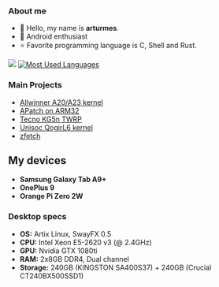 ### About me
- 👋 Hello, my name is **arturmes**.
- 📶️ Android enthusiast
- ⭐ Favorite programming language is C, Shell and Rust.

[![](http://github-profile-summary-cards.vercel.app/api/cards/profile-details?username=Arturmes&theme=transparent)](https://github.com/Arturmes)
[![Most Used Languages](https://github-readme-stats.vercel.app/api/top-langs?username=Arturmes&theme=transparent&show_icons=true&locale=en&layout=compact)](https://github.com/Arturmes)

### Main Projects
- [Allwinner A20/A23 kernel](https://github.com/Arturmes/linux-sunxi)
- [APatch on ARM32](https://github.com/Arturmes/APatch32)
- [Tecno KG5n TWRP](https://github.com/RadGoodNow/android_device_tecno_KG5n)
- [Unisoc QogirL6 kernel](https://github.com/Arturmes/android_kernel_unisoc_qogirl6)
- [zfetch](https://github.com/Arturmes/zfetch)

## My devices
- **Samsung Galaxy Tab A9+**
- **OnePlus 9**
- **Orange Pi Zero 2W**

### Desktop specs
- **OS:** Artix Linux, SwayFX 0.5
- **CPU:** Intel Xeon E5-2620 v3 (@ 2.4GHz)
- **GPU:** Nvidia GTX 1080ti
- **RAM:** 2x8GB DDR4, Dual channel
- **Storage:** 240GB (KINGSTON SA400S37) + 240GB (Crucial CT240BX500SSD1)
